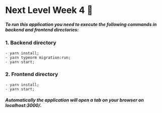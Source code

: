 # Next Level Week 4 🚀

##### To run this application you need to execute the following commands in backend and frontend directories: 
      
      
### 1. Backend directory
    - yarn install;
    - yarn typeorm migration:run;
    - yarn start;
### 2. Frontend directory
    - yarn install;
    - yarn start;


##### Automatically the application will open a tab on your browser on localhost:3000/.
